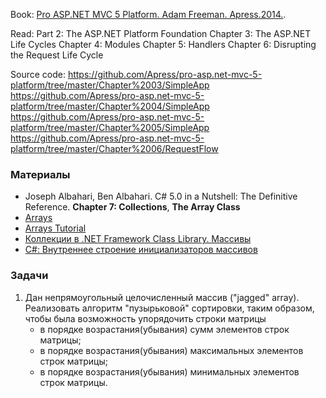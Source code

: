 Book: [Pro ASP.NET MVC 5 Platform. Adam Freeman. Apress.2014.](http://www.apress.com/la/book/9781430265412).

Read: Part 2: The ASP.NET Platform Foundation
            Chapter 3: The ASP.NET Life Cycles
            Chapter 4: Modules
            Chapter 5: Handlers
            Chapter 6: Disrupting the Request Life Cycle

Source code: https://github.com/Apress/pro-asp.net-mvc-5-platform/tree/master/Chapter%2003/SimpleApp
             https://github.com/Apress/pro-asp.net-mvc-5-platform/tree/master/Chapter%2004/SimpleApp
             https://github.com/Apress/pro-asp.net-mvc-5-platform/tree/master/Chapter%2005/SimpleApp
             https://github.com/Apress/pro-asp.net-mvc-5-platform/tree/master/Chapter%2006/RequestFlow

### Материалы

- Joseph Albahari, Ben Albahari. C# 5.0 in a Nutshell: The Definitive Reference. **Chapter 7: Collections**, **The Array Class** 
- [Arrays](https://msdn.microsoft.com/en-us/library/aa287879(v=vs.71).aspx)
- [Arrays Tutorial](https://msdn.microsoft.com/en-us/library/aa288453(v=vs.71).aspx)
- [Коллекции в .NET Framework Class Library. Массивы](http://rsdn.ru/article/dotnet/collections.xml#E2GAC)
- [C#: Внутреннее строение инициализаторов массивов](http://habrahabr.ru/post/247047/)

### Задачи
1. Дан непрямоугольный целочисленный массив ("jagged" array). Реализовать алгоритм "пузырьковой" сортировки, таким образом, чтобы была возможность упорядочить строки матрицы 
    - в порядке возрастания(убывания) сумм элементов строк матрицы;
    - в порядке возрастания(убывания) максимальных элементов строк матрицы;
    - в порядке возрастания(убывания) минимальных элементов строк матрицы.
